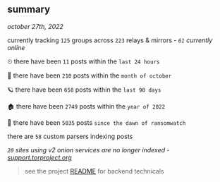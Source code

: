 
## summary
_october 27th, 2022_

currently tracking `125` groups across `223` relays & mirrors - _`61` currently online_

⏲ there have been `11` posts within the `last 24 hours`

🦈 there have been `210` posts within the `month of october`

🪐 there have been `658` posts within the `last 90 days`

🏚 there have been `2749` posts within the `year of 2022`

🦕 there have been `5035` posts `since the dawn of ransomwatch`

there are `58` custom parsers indexing posts

_`20` sites using v2 onion services are no longer indexed - [support.torproject.org](https://support.torproject.org/onionservices/v2-deprecation/)_

> see the project [README](https://github.com/joshhighet/ransomwatch#ransomwatch--) for backend technicals
